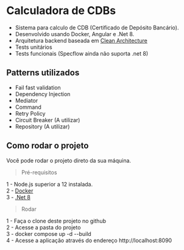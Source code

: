 # Calculadora de CDBs

- Sistema para calculo de CDB (Certificado de Depósito Bancário). <br />
- Desenvolvido usando Docker, Angular e .Net 8. <br />
- Arquitetura backend baseada em [Clean Architecture](https://www.amazon.com/Clean-Architecture-Craftsmans-Software-Structure/dp/0134494164) <br />
- Tests unitários <br />
- Tests funcionais (Specflow ainda não suporta .net 8)

## Patterns utilizados

- Fail fast validation <br />
- Dependency Injection <br />
- Mediator <br />
- Command <br />
- Retry Policy <br />
- Circuit Breaker (A utilizar) <br />
- Repository (A utilizar)

## Como rodar o projeto

Você pode rodar o projeto direto da sua máquina.

> Pré-requisitos

1 - Node.js superior a 12 instalada. <br />
2 - [Docker](https://www.docker.com/products/docker-desktop/) <br />
3 - [.Net 8](https://dotnet.microsoft.com/pt-br/download/dotnet/8.0)

> Rodar

1 - Faça o clone deste projeto no github <br />
2 - Acesse a pasta do projeto <br />
3 - docker compose up -d --build <br />
4 - Acesse a aplicação através do endereço http://localhost:8090 